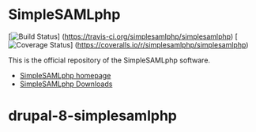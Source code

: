SimpleSAMLphp
=============
[![Build Status](https://travis-ci.org/simplesamlphp/simplesamlphp.svg?branch=master)]
(https://travis-ci.org/simplesamlphp/simplesamlphp) [![Coverage Status](https://img.shields.io/coveralls/simplesamlphp/simplesamlphp.svg)] 
(https://coveralls.io/r/simplesamlphp/simplesamlphp)

This is the official repository of the SimpleSAMLphp software.

* [SimpleSAMLphp homepage](https://simplesamlphp.org)
* [SimpleSAMLphp Downloads](https://simplesamlphp.org/download)
# drupal-8-simplesamlphp
